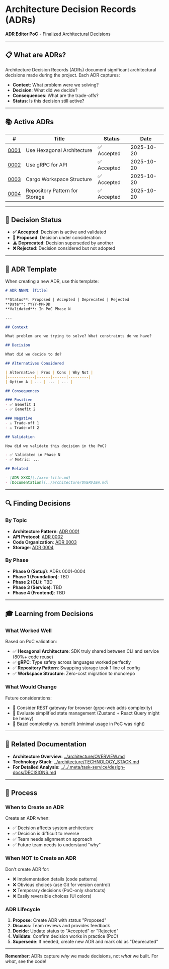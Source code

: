 # Architecture Decision Records (ADRs)

**ADR Editor PoC** - Finalized Architectural Decisions

---

## 📋 What are ADRs?

Architecture Decision Records (ADRs) document significant architectural decisions made during the project. Each ADR captures:

- **Context**: What problem were we solving?
- **Decision**: What did we decide?
- **Consequences**: What are the trade-offs?
- **Status**: Is this decision still active?

---

## 📚 Active ADRs

| # | Title | Status | Date |
|---|-------|--------|------|
| [0001](./0001-use-hexagonal-architecture.md) | Use Hexagonal Architecture | ✅ Accepted | 2025-10-20 |
| [0002](./0002-use-grpc-for-api.md) | Use gRPC for API | ✅ Accepted | 2025-10-20 |
| [0003](./0003-cargo-workspace-structure.md) | Cargo Workspace Structure | ✅ Accepted | 2025-10-20 |
| [0004](./0004-repository-pattern.md) | Repository Pattern for Storage | ✅ Accepted | 2025-10-20 |

---

## 🎯 Decision Status

- **✅ Accepted**: Decision is active and validated
- **🔄 Proposed**: Decision under consideration
- **⚠️ Deprecated**: Decision superseded by another
- **❌ Rejected**: Decision considered but not adopted

---

## 📝 ADR Template

When creating a new ADR, use this template:

```markdown
# ADR NNNN: [Title]

**Status**: Proposed | Accepted | Deprecated | Rejected  
**Date**: YYYY-MM-DD  
**Validated**: In PoC Phase N

---

## Context

What problem are we trying to solve? What constraints do we have?

## Decision

What did we decide to do?

## Alternatives Considered

| Alternative | Pros | Cons | Why Not |
|------------|------|------|---------|
| Option A | ... | ... | ... |

## Consequences

### Positive
- ✅ Benefit 1
- ✅ Benefit 2

### Negative
- ⚠️ Trade-off 1
- ⚠️ Trade-off 2

## Validation

How did we validate this decision in the PoC?

- ✅ Validated in Phase N
- ✅ Metric: ...

## Related

- [ADR XXXX](./xxxx-title.md)
- [Documentation](../architecture/OVERVIEW.md)
```

---

## 🔍 Finding Decisions

### By Topic

- **Architecture Pattern**: [ADR 0001](./0001-use-hexagonal-architecture.md)
- **API Protocol**: [ADR 0002](./0002-use-grpc-for-api.md)
- **Code Organization**: [ADR 0003](./0003-cargo-workspace-structure.md)
- **Storage**: [ADR 0004](./0004-repository-pattern.md)

### By Phase

- **Phase 0 (Setup)**: ADRs 0001-0004
- **Phase 1 (Foundation)**: TBD
- **Phase 2 (CLI)**: TBD
- **Phase 3 (Service)**: TBD
- **Phase 4 (Frontend)**: TBD

---

## 🎓 Learning from Decisions

### What Worked Well

Based on PoC validation:

- ✅ **Hexagonal Architecture**: SDK truly shared between CLI and service (80%+ code reuse)
- ✅ **gRPC**: Type safety across languages worked perfectly
- ✅ **Repository Pattern**: Swapping storage took 1 line of config
- ✅ **Workspace Structure**: Zero-cost migration to monorepo

### What Would Change

Future considerations:

- 🤔 Consider REST gateway for browser (grpc-web adds complexity)
- 🤔 Evaluate simplified state management (Zustand + React Query might be heavy)
- 🤔 Bazel complexity vs. benefit (minimal usage in PoC was right)

---

## 📖 Related Documentation

- **Architecture Overview**: [../architecture/OVERVIEW.md](../architecture/OVERVIEW.md)
- **Technology Stack**: [../architecture/TECHNOLOGY_STACK.md](../architecture/TECHNOLOGY_STACK.md)
- **For Detailed Analysis**: [../../.meta/task-service/design-docs/DECISIONS.md](../../.meta/task-service/design-docs/DECISIONS.md)

---

## 🔄 Process

### When to Create an ADR

Create an ADR when:
- ✅ Decision affects system architecture
- ✅ Decision is difficult to reverse
- ✅ Team needs alignment on approach
- ✅ Future team needs to understand "why"

### When NOT to Create an ADR

Don't create ADR for:
- ❌ Implementation details (code patterns)
- ❌ Obvious choices (use Git for version control)
- ❌ Temporary decisions (PoC-only shortcuts)
- ❌ Easily reversible choices (UI colors)

### ADR Lifecycle

1. **Propose**: Create ADR with status "Proposed"
2. **Discuss**: Team reviews and provides feedback
3. **Decide**: Update status to "Accepted" or "Rejected"
4. **Validate**: Confirm decision works in practice (PoC)
5. **Supersede**: If needed, create new ADR and mark old as "Deprecated"

---

**Remember**: ADRs capture *why* we made decisions, not *what* we built. For *what*, see the code!
